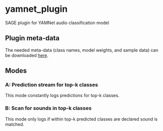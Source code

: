 # yamnet_plugin
SAGE plugin for YAMNet audio classification model 

## Plugin meta-data
The needed meta-data (class names, model weights, and sample data) can be downloaded [here](https://drive.google.com/drive/folders/1J2WtW7TWzq_4uv8UQ8Tl8ZVfFmC1TLFb?usp=sharing).


## Modes

### A: Prediction stream for top-k classes
This mode constantly logs predictions for top-k classes.

### B: Scan for sounds in top-k classes
This mode only logs if within top-k predicted classes are declared sound is matched.

